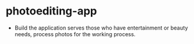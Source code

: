 # photoediting-app
- Build the application serves those who have entertainment or beauty needs, process photos for the working process.
